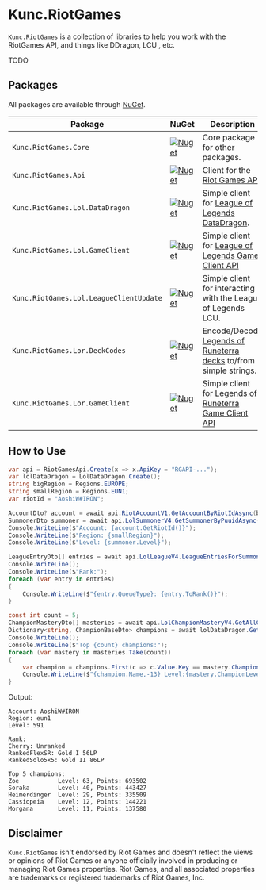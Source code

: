 # Kunc.RiotGames
`Kunc.RiotGames` is a collection of libraries to help you work with the RiotGames API, and things like DDragon, LCU , etc.

TODO 

## Packages
All packages are available through [NuGet](https://www.nuget.org/packages?q=Kunc.RiotGames.).

Package                                |NuGet| Description
---------------------------------------|-----|------------
`Kunc.RiotGames.Core`                  | [![Nuget](https://img.shields.io/nuget/v/Kunc.RiotGames.Core?logo=NuGet&logoColor=blue&style=flat-square)](https://www.nuget.org/packages/Kunc.RiotGames.Core) | Core package for other packages.|
`Kunc.RiotGames.Api`                   | [![Nuget](https://img.shields.io/nuget/v/Kunc.RiotGames.Api?logo=NuGet&logoColor=blue&style=flat-square)](https://www.nuget.org/packages/Kunc.RiotGames.Api) | Client for the [Riot Games API](https://developer.riotgames.com/apis).|
`Kunc.RiotGames.Lol.DataDragon`        | [![Nuget](https://img.shields.io/nuget/v/Kunc.RiotGames.Lol.DataDragon?logo=NuGet&logoColor=blue&style=flat-square)](https://www.nuget.org/packages/Kunc.RiotGames.Lol.DataDragon) |Simple client for [League of Legends DataDragon](https://developer.riotgames.com/docs/lol#data-dragon).|
`Kunc.RiotGames.Lol.GameClient`        | [![Nuget](https://img.shields.io/nuget/v/Kunc.RiotGames.Lol.GameClient?logo=NuGet&logoColor=blue&style=flat-square)](https://www.nuget.org/packages/Kunc.RiotGames.Lol.GameClient) |Simple client for [League of Legends Game Client API](https://developer.riotgames.com/docs/lol#game-client-api_live-client-data-api)|
`Kunc.RiotGames.Lol.LeagueClientUpdate`| [![Nuget](https://img.shields.io/nuget/v/Kunc.RiotGames.Lol.LeagueClientUpdate?logo=NuGet&logoColor=blue&style=flat-square)](https://www.nuget.org/packages/Kunc.RiotGames.Lol.LeagueClientUpdate) |Simple client for interacting with the League of Legends LCU.|
`Kunc.RiotGames.Lor.DeckCodes`         | [![Nuget](https://img.shields.io/nuget/v/Kunc.RiotGames.Lor.DeckCodes?logo=NuGet&logoColor=blue&style=flat-square)](https://www.nuget.org/packages/Kunc.RiotGames.Lor.DeckCodes) | Encode/Decode [Legends of Runeterra decks](https://developer.riotgames.com/docs/lor#deck-codes) to/from simple strings.|
`Kunc.RiotGames.Lor.GameClient`        | [![Nuget](https://img.shields.io/nuget/v/Kunc.RiotGames.Lor.GameClient?logo=NuGet&logoColor=blue&style=flat-square)](https://www.nuget.org/packages/Kunc.RiotGames.Lor.GameClient) |Simple client for [Legends of Runeterra Game Client API](https://developer.riotgames.com/docs/lor#game-client-api)|


## How to Use
```cs
var api = RiotGamesApi.Create(x => x.ApiKey = "RGAPI-...");
var lolDataDragon = LolDataDragon.Create();
string bigRegion = Regions.EUROPE;
string smallRegion = Regions.EUN1;
var riotId = "AoshiW#IRON";

AccountDto? account = await api.RiotAccountV1.GetAccountByRiotIdAsync(bigRegion, riotId);
SummonerDto summoner = await api.LolSummonerV4.GetSummonerByPuuidAsync(smallRegion, account!.Puuid);
Console.WriteLine($"Account: {account.GetRiotId()}");
Console.WriteLine($"Region: {smallRegion}");
Console.WriteLine($"Level: {summoner.Level}");

LeagueEntryDto[] entries = await api.LolLeagueV4.LeagueEntriesForSummonerAsync(smallRegion, summoner.Id);
Console.WriteLine();
Console.WriteLine($"Rank:");
foreach (var entry in entries)
{
    Console.WriteLine($"{entry.QueueType}: {entry.ToRank()}");
}

const int count = 5;
ChampionMasteryDto[] masteries = await api.LolChampionMasteryV4.GetAllChampionMasteryEntriesAsync(smallRegion, account.Puuid);
Dictionary<string, ChampionBaseDto> champions = await lolDataDragon.GetAllChampionsBaseAsync("latest", "en_US");
Console.WriteLine();
Console.WriteLine($"Top {count} champions:");
foreach (var mastery in masteries.Take(count))
{
    var champion = champions.First(c => c.Value.Key == mastery.ChampionId).Value;
    Console.WriteLine($"{champion.Name,-13} Level:{mastery.ChampionLevel,3}, Points:{mastery.ChampionPoints,7}");
}
```
Output:
```
Account: AoshiW#IRON
Region: eun1
Level: 591

Rank:
Cherry: Unranked
RankedFlexSR: Gold I 56LP
RankedSolo5x5: Gold II 86LP

Top 5 champions:
Zoe           Level: 63, Points: 693502
Soraka        Level: 40, Points: 443427
Heimerdinger  Level: 29, Points: 335509
Cassiopeia    Level: 12, Points: 144221
Morgana       Level: 11, Points: 137580

```
## Disclaimer
`Kunc.RiotGames` isn't endorsed by Riot Games and doesn't reflect the views or opinions of Riot Games or anyone officially involved in producing or managing Riot Games properties. Riot Games, and all associated properties are trademarks or registered trademarks of Riot Games, Inc.
